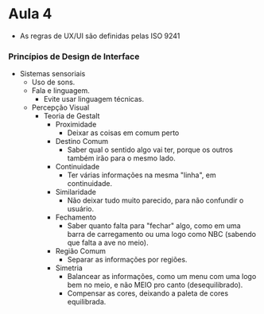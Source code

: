 # Aula 4

* As regras de UX/UI são definidas pelas ISO 9241

### Princípios de Design de Interface
* Sistemas sensoriais
  * Uso de sons.
  * Fala e linguagem.
    * Evite usar linguagem técnicas.
  * Percepção Visual
    * Teoria de Gestalt
      * Proximidade
        * Deixar as coisas em comum perto
      * Destino Comum
        * Saber qual o sentido algo vai ter, porque os outros também irão para o mesmo lado.
      * Continuidade
        * Ter várias informações na mesma "linha", em continuidade.
      * Similaridade
        * Não deixar tudo muito parecido, para não confundir o usuário.
      * Fechamento
        * Saber quanto falta para "fechar" algo, como em uma barra de carregamento ou uma logo como NBC (sabendo que falta a ave no meio).
      * Região Comum
        * Separar as informações por regiões.
      * Simetria
        * Balancear as informações, como um menu com uma logo bem no meio, e não MEIO pro canto (desequilibrado).
        * Compensar as cores, deixando a paleta de cores equilibrada.